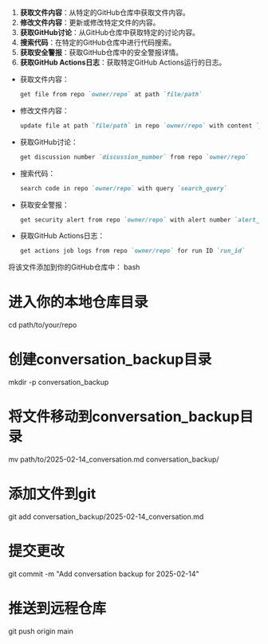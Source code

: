 

1. **获取文件内容**：从特定的GitHub仓库中获取文件内容。
2. **修改文件内容**：更新或修改特定文件的内容。
3. **获取GitHub讨论**：从GitHub仓库中获取特定的讨论内容。
4. **搜索代码**：在特定的GitHub仓库中进行代码搜索。
5. **获取安全警报**：获取GitHub仓库中的安全警报详情。
6. **获取GitHub Actions日志**：获取特定GitHub Actions运行的日志。



- 获取文件内容：
  ```markdown
  get file from repo `owner/repo` at path `file/path`
  ```

- 修改文件内容：
  ```markdown
  update file at path `file/path` in repo `owner/repo` with content `your content here`
  ```

- 获取GitHub讨论：
  ```markdown
  get discussion number `discussion_number` from repo `owner/repo`
  ```

- 搜索代码：
  ```markdown
  search code in repo `owner/repo` with query `search_query`
  ```

- 获取安全警报：
  ```markdown
  get security alert from repo `owner/repo` with alert number `alert_number`
  ```

- 获取GitHub Actions日志：
  ```markdown
  get actions job logs from repo `owner/repo` for run ID `run_id`
  ```

将该文件添加到你的GitHub仓库中：
bash
# 进入你的本地仓库目录
cd path/to/your/repo

# 创建conversation_backup目录
mkdir -p conversation_backup

# 将文件移动到conversation_backup目录
mv path/to/2025-02-14_conversation.md conversation_backup/

# 添加文件到git
git add conversation_backup/2025-02-14_conversation.md

# 提交更改
git commit -m "Add conversation backup for 2025-02-14"

# 推送到远程仓库
git push origin main
